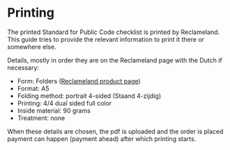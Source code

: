 # Printing

<!-- SPDX-License-Identifier: CC0-1.0 -->
<!-- SPDX-FileCopyrightText: 2021-2024 The Foundation for Public Code <info@publiccode.net>, https://standard.publiccode.net/AUTHORS -->

The printed Standard for Public Code checklist is printed by Reclameland.
This guide tries to provide the relevant information to print it there or somewhere else.

Details, mostly in order they are on the Reclameland page with the Dutch if necessary:

* Form: Folders ([Reclameland product page](https://www.reclameland.nl/drukken/folders))
* Format: A5
* Folding method: portrait 4-sided (Staand 4-zijdig)
* Printing: 4/4 dual sided full color
* Inside material: 90 grams
* Treatment: none

When these details are chosen, the pdf is uploaded and the order is placed payment can happen (payment ahead) after which printing starts.
